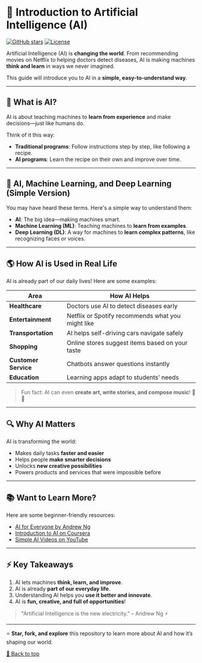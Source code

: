 # 🚀 Introduction to Artificial Intelligence (AI)


[![GitHub stars](https://img.shields.io/github/stars/yourusername/yourrepo?style=social)](https://github.com/yourusername/yourrepo/stargazers)
[![License](https://img.shields.io/badge/License-MIT-blue.svg)](LICENSE)

Artificial Intelligence (AI) is **changing the world**. From recommending movies on Netflix to helping doctors detect diseases, AI is making machines **think and learn** in ways we never imagined.  

This guide will introduce you to AI in a **simple, easy-to-understand way**.

---

## 🤖 What is AI?

AI is about teaching machines to **learn from experience** and make decisions—just like humans do.  

Think of it this way:

- **Traditional programs**: Follow instructions step by step, like following a recipe.  
- **AI programs**: Learn the recipe on their own and improve over time.


---

## 🧠 AI, Machine Learning, and Deep Learning (Simple Version)

You may have heard these terms. Here's a simple way to understand them:

- **AI**: The big idea—making machines smart.  
- **Machine Learning (ML)**: Teaching machines to **learn from examples**.  
- **Deep Learning (DL)**: A way for machines to **learn complex patterns**, like recognizing faces or voices.


---

## 🌎 How AI is Used in Real Life

AI is already part of our daily lives! Here are some examples:

| Area | How AI Helps |
|------|-------------|
| **Healthcare** | Doctors use AI to detect diseases early |
| **Entertainment** | Netflix or Spotify recommends what you might like |
| **Transportation** | AI helps self-driving cars navigate safely |
| **Shopping** | Online stores suggest items based on your taste |
| **Customer Service** | Chatbots answer questions instantly |
| **Education** | Learning apps adapt to students’ needs |


> Fun fact: AI can even **create art, write stories, and compose music**! 🎨🎵

---

## 🔍 Why AI Matters

AI is transforming the world:

- Makes daily tasks **faster and easier**  
- Helps people **make smarter decisions**  
- Unlocks **new creative possibilities**  
- Powers products and services that were impossible before  

---

## 📚 Want to Learn More?

Here are some beginner-friendly resources:

- [AI for Everyone by Andrew Ng](https://www.coursera.org/learn/ai-for-everyone)  
- [Introduction to AI on Coursera](https://www.coursera.org/browse/data-science/ai)  
- [Simple AI Videos on YouTube](https://www.youtube.com/results?search_query=introduction+to+AI)  

---

## ⚡ Key Takeaways

1. AI lets machines **think, learn, and improve**.  
2. AI is already **part of our everyday life**.  
3. Understanding AI helps you **use it better and innovate**.  
4. AI is **fun, creative, and full of opportunities**!  

> "Artificial Intelligence is the new electricity." – Andrew Ng ⚡

---

⭐ **Star, fork, and explore** this repository to learn more about AI and how it’s shaping our world.  

[🔗 Back to top](#-introduction-to-artificial-intelligence-ai)
